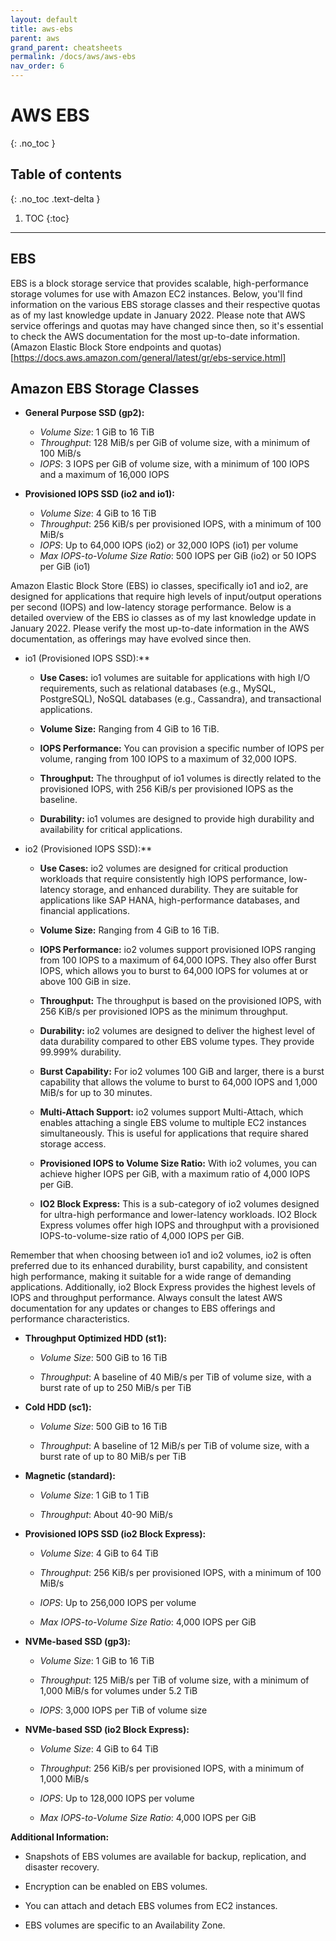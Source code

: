 ```yaml
---
layout: default
title: aws-ebs
parent: aws
grand_parent: cheatsheets
permalink: /docs/aws/aws-ebs
nav_order: 6
---
```

# AWS EBS
{: .no_toc }

## Table of contents
{: .no_toc .text-delta }

1. TOC
{:toc}

---

## EBS
EBS is a block storage service that provides scalable, high-performance storage volumes for use with Amazon EC2 instances. 
Below, you'll find information on the various EBS storage classes and their respective quotas as of my last knowledge update 
in January 2022. Please note that AWS service offerings and quotas may have changed since then, so it's essential to check the 
AWS documentation for the most up-to-date information. (Amazon Elastic Block Store endpoints and quotas)[https://docs.aws.amazon.com/general/latest/gr/ebs-service.html]

## Amazon EBS Storage Classes

- **General Purpose SSD (gp2):**
    - *Volume Size*: 1 GiB to 16 TiB
    - *Throughput*: 128 MiB/s per GiB of volume size, with a minimum of 100 MiB/s
    - *IOPS*: 3 IOPS per GiB of volume size, with a minimum of 100 IOPS and a maximum of 16,000 IOPS

- **Provisioned IOPS SSD (io2 and io1):**
    - *Volume Size*: 4 GiB to 16 TiB
    - *Throughput*: 256 KiB/s per provisioned IOPS, with a minimum of 100 MiB/s
    - *IOPS*: Up to 64,000 IOPS (io2) or 32,000 IOPS (io1) per volume
    - *Max IOPS-to-Volume Size Ratio*: 500 IOPS per GiB (io2) or 50 IOPS per GiB (io1)

Amazon Elastic Block Store (EBS) io classes, specifically io1 and io2, are designed for applications that require high levels of input/output operations per second (IOPS) and 
low-latency storage performance. Below is a detailed overview of the EBS io classes as of my last knowledge update in January 2022. Please verify the most up-to-date information in 
the AWS documentation, as offerings may have evolved since then.

- io1 (Provisioned IOPS SSD):**

    - **Use Cases:** io1 volumes are suitable for applications with high I/O requirements, such as relational databases (e.g., MySQL, PostgreSQL), NoSQL databases (e.g., Cassandra), and transactional applications.

    - **Volume Size:** Ranging from 4 GiB to 16 TiB.

    - **IOPS Performance:** You can provision a specific number of IOPS per volume, ranging from 100 IOPS to a maximum of 32,000 IOPS.

    - **Throughput:** The throughput of io1 volumes is directly related to the provisioned IOPS, with 256 KiB/s per provisioned IOPS as the baseline.

    - **Durability:** io1 volumes are designed to provide high durability and availability for critical applications.

- io2 (Provisioned IOPS SSD):**

    - **Use Cases:** io2 volumes are designed for critical production workloads that require consistently high IOPS performance, low-latency storage, and enhanced durability. They are suitable for applications like SAP HANA, high-performance databases, and financial applications.

    - **Volume Size:** Ranging from 4 GiB to 16 TiB.

    - **IOPS Performance:** io2 volumes support provisioned IOPS ranging from 100 IOPS to a maximum of 64,000 IOPS. They also offer Burst IOPS, which allows you to burst to 64,000 IOPS for volumes at or above 100 GiB in size.

    - **Throughput:** The throughput is based on the provisioned IOPS, with 256 KiB/s per provisioned IOPS as the minimum throughput.

    - **Durability:** io2 volumes are designed to deliver the highest level of data durability compared to other EBS volume types. They provide 99.999% durability.

    - **Burst Capability:** For io2 volumes 100 GiB and larger, there is a burst capability that allows the volume to burst to 64,000 IOPS and 1,000 MiB/s for up to 30 minutes.

    - **Multi-Attach Support:** io2 volumes support Multi-Attach, which enables attaching a single EBS volume to multiple EC2 instances simultaneously. This is useful for applications that require shared storage access.

    - **Provisioned IOPS to Volume Size Ratio:** With io2 volumes, you can achieve higher IOPS per GiB, with a maximum ratio of 4,000 IOPS per GiB.

    - **IO2 Block Express:** This is a sub-category of io2 volumes designed for ultra-high performance and lower-latency workloads. IO2 Block Express volumes offer high IOPS and throughput with a provisioned IOPS-to-volume-size ratio of 4,000 IOPS per GiB.

Remember that when choosing between io1 and io2 volumes, io2 is often preferred due to its enhanced durability, burst capability, and consistent 
high performance, making it suitable for a wide range of demanding applications. Additionally, io2 Block Express provides the highest levels of IOPS and throughput performance. Always consult the latest 
AWS documentation for any updates or changes to EBS offerings and performance characteristics.

- **Throughput Optimized HDD (st1):**

    - *Volume Size*: 500 GiB to 16 TiB
  
    - *Throughput*: A baseline of 40 MiB/s per TiB of volume size, with a burst rate of up to 250 MiB/s per TiB

- **Cold HDD (sc1):**

    - *Volume Size*: 500 GiB to 16 TiB
  
    - *Throughput*: A baseline of 12 MiB/s per TiB of volume size, with a burst rate of up to 80 MiB/s per TiB

- **Magnetic (standard):**
    
    - *Volume Size*: 1 GiB to 1 TiB
  
    - *Throughput*: About 40-90 MiB/s

- **Provisioned IOPS SSD (io2 Block Express):**

    - *Volume Size*: 4 GiB to 64 TiB
  
    - *Throughput*: 256 KiB/s per provisioned IOPS, with a minimum of 100 MiB/s
  
    - *IOPS*: Up to 256,000 IOPS per volume
  
    - *Max IOPS-to-Volume Size Ratio*: 4,000 IOPS per GiB

- **NVMe-based SSD (gp3):**

    - *Volume Size*: 1 GiB to 16 TiB
  
    - *Throughput*: 125 MiB/s per TiB of volume size, with a minimum of 1,000 MiB/s for volumes under 5.2 TiB
  
    - *IOPS*: 3,000 IOPS per TiB of volume size

- **NVMe-based SSD (io2 Block Express):**
    
    - *Volume Size*: 4 GiB to 64 TiB
  
    - *Throughput*: 256 KiB/s per provisioned IOPS, with a minimum of 1,000 MiB/s
  
    - *IOPS*: Up to 128,000 IOPS per volume
  
    - *Max IOPS-to-Volume Size Ratio*: 4,000 IOPS per GiB

**Additional Information:**

- Snapshots of EBS volumes are available for backup, replication, and disaster recovery.

- Encryption can be enabled on EBS volumes.

- You can attach and detach EBS volumes from EC2 instances.

- EBS volumes are specific to an Availability Zone.
